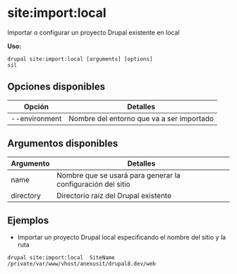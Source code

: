# site:import:local
Importar o configurar un proyecto Drupal existente en local

**Uso:**
```
drupal site:import:local [arguments] [options]
sil
```

## Opciones disponibles
Opción | Detalles
-------|-------------
--environment | Nombre del entorno que va a ser importado

## Argumentos disponibles
Argumento | Detalles
---------|-------------
name | Nombre que se usará para generar la configuración del sitio
directory | Directorio raíz del Drupal existente

## Ejemplos
* Importar un proyecto Drupal local especificando el nombre del sitio y la ruta
```
drupal site:import:local  SiteName /private/var/www/vhost/anexusit/drupal8.dev/web
```
